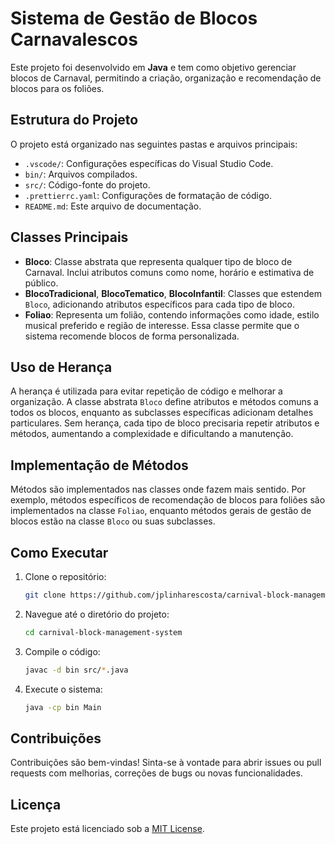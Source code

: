 # Sistema de Gestão de Blocos Carnavalescos

Este projeto foi desenvolvido em **Java** e tem como objetivo gerenciar blocos de Carnaval, permitindo a criação, organização e recomendação de blocos para os foliões.

## Estrutura do Projeto

O projeto está organizado nas seguintes pastas e arquivos principais:

- `.vscode/`: Configurações específicas do Visual Studio Code.
- `bin/`: Arquivos compilados.
- `src/`: Código-fonte do projeto.
- `.prettierrc.yaml`: Configurações de formatação de código.
- `README.md`: Este arquivo de documentação.

## Classes Principais

- **Bloco**: Classe abstrata que representa qualquer tipo de bloco de Carnaval. Inclui atributos comuns como nome, horário e estimativa de público.
- **BlocoTradicional**, **BlocoTematico**, **BlocoInfantil**: Classes que estendem `Bloco`, adicionando atributos específicos para cada tipo de bloco.
- **Foliao**: Representa um folião, contendo informações como idade, estilo musical preferido e região de interesse. Essa classe permite que o sistema recomende blocos de forma personalizada.

## Uso de Herança

A herança é utilizada para evitar repetição de código e melhorar a organização. A classe abstrata `Bloco` define atributos e métodos comuns a todos os blocos, enquanto as subclasses específicas adicionam detalhes particulares. Sem herança, cada tipo de bloco precisaria repetir atributos e métodos, aumentando a complexidade e dificultando a manutenção.

## Implementação de Métodos

Métodos são implementados nas classes onde fazem mais sentido. Por exemplo, métodos específicos de recomendação de blocos para foliões são implementados na classe `Foliao`, enquanto métodos gerais de gestão de blocos estão na classe `Bloco` ou suas subclasses.

## Como Executar

1. Clone o repositório:

   ```bash
   git clone https://github.com/jplinharescosta/carnival-block-management-system.git
   ```

2. Navegue até o diretório do projeto:

   ```bash
   cd carnival-block-management-system
   ```

3. Compile o código:

   ```bash
   javac -d bin src/*.java
   ```

4. Execute o sistema:

   ```bash
   java -cp bin Main
   ```

## Contribuições

Contribuições são bem-vindas! Sinta-se à vontade para abrir issues ou pull requests com melhorias, correções de bugs ou novas funcionalidades.

## Licença

Este projeto está licenciado sob a [MIT License](LICENSE).

